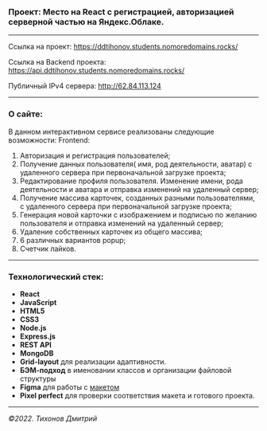 ### Проект: Место на React с регистрацией, авторизацией серверной частью на Яндекс.Облаке.
---

Ссылка на проект: https://ddtihonov.students.nomoredomains.rocks/

Ссылка на Backend проекта: https://api.ddtihonov.students.nomoredomains.rocks/

Публичный IPv4 сервера: http://62.84.113.124

---
### О сайте:
В данном интерактивном сервисе реализованы следующие возможности:
Frontend:
1. Авторизация и регистрация пользователей;
2. Получение данных пользователя( имя, род деятельности, аватар) с удаленного сервера при первоначальной загрузке проекта;
3. Редактирование профиля пользователя. Изменение имени, рода деятельности и аватара и отправка изменений на удаленный сервер;
4. Получение массива карточек, созданных разными пользователями, с удаленного сервера при первоначальной загрузке проекта;
5. Генерация новой карточки с изображением и подписью по желанию пользователя и отправка изменений на удаленный сервер;
6. Удаление собственных карточек из общего массива;
7. 6 различных вариантов popup;
8. Счетчик лайков.
---
### Технологический стек:
- **React**
- **JavaScript**
- **HTML5**
- **CSS3**
- **Node.js**
- **Express.js**
- **REST API**
- **MongoDB**
- **Grid-layout** для реализации адаптивности.
- **БЭМ-подход** в именовании классов и организации файловой структуры
- **Figma** для работы с [макетом](https://www.figma.com/file/2cn9N9jSkmxD84oJik7xL7/JavaScript.-Sprint-4?node-id=0%3A1)
- **Pixel perfect** для проверки соответствия макета и готового проекта.

---

_&copy;2022. Тихонов Дмитрий_
